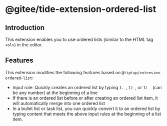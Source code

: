 # @gitee/tide-extension-ordered-list

## Introduction

This extension enables you to use ordered lists (similar to the HTML tag `<ol>`) in the editor.

## Features

This extension modifies the following features based on `@tiptap/extension-ordered-list`:

- Input rule: Quickly creates an ordered list by typing `1. `, `1) `, or `1） ` (can be any number) at the beginning of a line
- If there is an ordered list before or after creating an ordered list item, it will automatically merge into one ordered list
- In a bullet list or task list, you can quickly convert it to an ordered list by typing content that meets the above input rules at the beginning of a list item.
